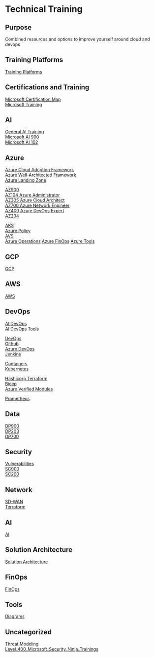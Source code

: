 # Technical Training

## Purpose
Combined resources and options to improve yourself around cloud and devops

## Training Platforms
[Training Platforms](/Training_Platforms.md)

## Certifications and Training
[Microsoft Certification Map](/Microsoft_Certification_Map.md) \
[Microsoft Training](/MicrosoftTraining.md)

## AI
[General AI Training](/AI.md) \
[Microsoft AI 900](/Azure/AI900.md) \
[Microsoft AI 102](/Azure/AI102.md)

## Azure
[Azure Cloud Adoption Framework](/Azure/CAF.md) \
[Azure Well-Architected Framework](/Azure/WAF.md) \
[Azure Landing Zone](/Azure/Azure_Landing_Zone.md)

[AZ900](/Azure_AZ900.md) \
[AZ104 Azure Administrator](/Azure_AZ104.md) \
[AZ305 Azure Cloud Architect](/Azure/AZ305.md) \
[AZ700 Azure Network Engineer](/Azure/AZ700.md) \
[AZ400 Azure DevOps Expert](/Azure/AZ400.md) \
[AZ204](/Azure/AZ204.md)

[AKS](/Azure/AKS.md) \
[Azure Policy](/Azure/Azure_Policy.md) \
[AVS](/Azure/AVS.md) \
[Azure Operations](/Azure/AzureOps.md)
[Azure FinOps](/Azure/Azure_Finops.md)
[Azure Tools](/Azure/Azure_Tools.md)

## GCP
[GCP](/GCP/GCP.md)

## AWS
[AWS](/AWS/AWS.md)

## DevOps
[AI DevOps](/DevOps/AI_DevOps.md) \
[AI DevOps Tools](/DevOps/AI_DevOps_Tools.md)

[DevOps](/DevOps/DevOps.md) \
[Github](//DevOpsGithub.md) \
[Azure DevOps](/DevOps/AzureOps.md) \
[Jenkins](/DevOps/Jenkins.md)

[Containers](/Devops/Containers.md) \
[Kubernetes](/DevOps/Kubernetes.md)

[Hashicorp Terraform](/DevOps/Hashicorp_Terraform.md) \
[Bicep](/DevOps/Bicep.md) \
[Azure Verified Modules](/DevOps/Azure_Verified_Modules.md)

[Prometheus](/DevOps/Prometheus.md)

## Data
[DP900](/Data/DP900.md) \
[DP203](/Data/DP203.md) \
[DP700](/Data/DP700.md)

## Security
[Vulnerabilities](/Security/Vulnerabilities.md) \
[SC900](/SC900.md) \
[SC200](/SC200.md)

## Network
[SD-WAN](/Network/SDWAN.md) \
[Terraform](/Network/Terraform.md)

## AI
[AI](/AI/AI.md)

## Solution Architecture
[Solution Architecture](/SolutionArchitecture.md)

## FinOps
[FinOps](/FinOps.md)

## Tools
[Diagrams](/Diagrams.md)

## Uncategorized
[Threat Modeling](/_Threat_Modeling.md) \
[Level_400_Microsoft_Security_Ninja_Trainings](/_Level_400_Microsoft_Security_Ninja_Trainings.md_)
